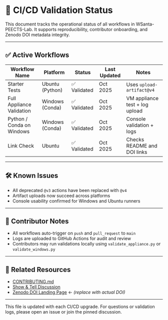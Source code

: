 # 🧪 CI/CD Validation Status

This document tracks the operational status of all workflows in WSanta-PEECTS-Lab. It supports reproducibility, contributor onboarding, and Zenodo DOI metadata integrity.

---

## ✅ Active Workflows

| Workflow Name               | Platform        | Status      | Last Updated | Notes                          |
|----------------------------|-----------------|-------------|---------------|--------------------------------|
| Starter Tests              | Ubuntu (Python) | ✅ Validated | Oct 2025      | Uses `upload-artifact@v4`      |
| Full Appliance Validation  | Windows (Conda) | ✅ Validated | Oct 2025      | VM appliance test + log upload |
| Python / Conda on Windows  | Windows (Conda) | ✅ Validated | Oct 2025      | Console validation + logs      |
| Link Check                 | Ubuntu          | ✅ Validated | Oct 2025      | Checks README and DOI links    |

---

## 🛠️ Known Issues

- All deprecated `@v3` actions have been replaced with `@v4`
- Artifact uploads now succeed across platforms
- Console usability confirmed for Windows and Ubuntu runners

---

## 📣 Contributor Notes

- All workflows auto-trigger on `push` and `pull_request` to `main`
- Logs are uploaded to GitHub Actions for audit and review
- Contributors may run validations locally using `validate_appliance.py` or `validate_windows.py`

---

## 🔗 Related Resources

- [CONTRIBUTING.md](CONTRIBUTING.md)
- [Show & Tell Discussion](https://github.com/WSantaKronosPEECTS/WSanta-PEECTS-Lab/discussions)
- [Zenodo DOI Landing Page](https://zenodo.org/record/XXXXXX) ← *(replace with actual DOI)*

---

This file is updated with each CI/CD upgrade. For questions or validation logs, please open an issue or join the pinned discussion.
